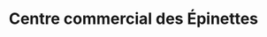 ---
title: "Centre commercial des Épinettes"
url: /issy-les-moulineaux/centre-commercial-des-epinettes/
shop: Einkaufszentrum
---